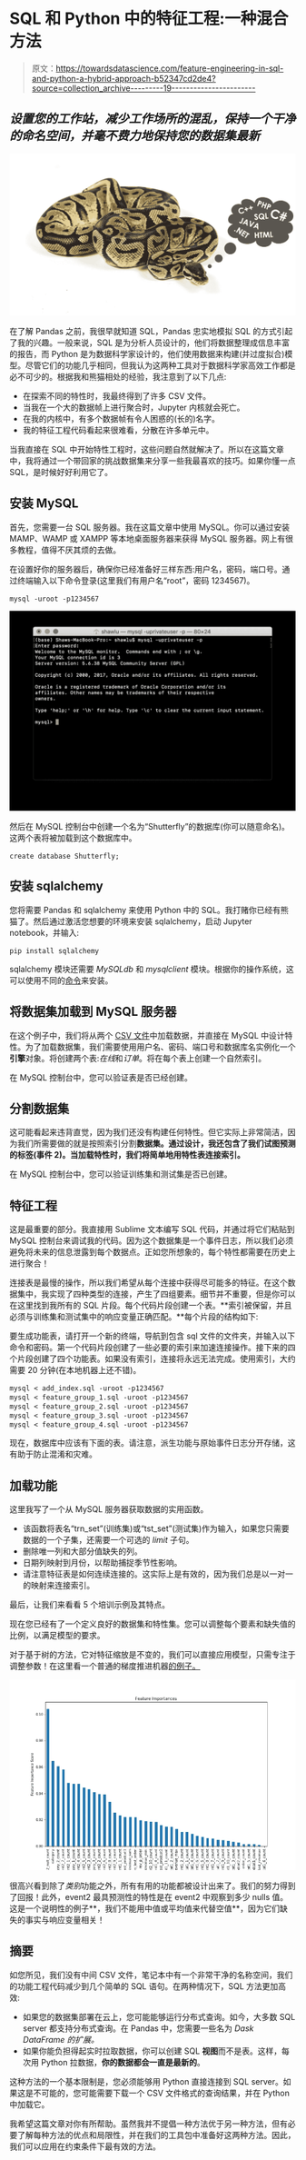 # SQL 和 Python 中的特征工程:一种混合方法

> 原文：<https://towardsdatascience.com/feature-engineering-in-sql-and-python-a-hybrid-approach-b52347cd2de4?source=collection_archive---------19----------------------->

## *设置您的工作站，减少工作场所的混乱，保持一个干净的命名空间，并毫不费力地保持您的数据集最新*

![](img/de73e9ac4cc51a4bc7843d6b57b67ed8.png)

在了解 Pandas 之前，我很早就知道 SQL，Pandas 忠实地模拟 SQL 的方式引起了我的兴趣。一般来说，SQL 是为分析人员设计的，他们将数据整理成信息丰富的报告，而 Python 是为数据科学家设计的，他们使用数据来构建(并过度拟合)模型。尽管它们的功能几乎相同，但我认为这两种工具对于数据科学家高效工作都是必不可少的。根据我和熊猫相处的经验，我注意到了以下几点:

*   在探索不同的特性时，我最终得到了许多 CSV 文件。
*   当我在一个大的数据帧上进行聚合时，Jupyter 内核就会死亡。
*   在我的内核中，有多个数据帧有令人困惑的(长的)名字。
*   我的特征工程代码看起来很难看，分散在许多单元中。

当我直接在 SQL 中开始特性工程时，这些问题自然就解决了。所以在这篇文章中，我将通过一个带回家的挑战数据集来分享一些我最喜欢的技巧。如果你懂一点 SQL，是时候好好利用它了。

## 安装 MySQL

首先，您需要一台 SQL 服务器。我在这篇文章中使用 MySQL。你可以通过安装 MAMP、WAMP 或 XAMPP 等本地桌面服务器来获得 MySQL 服务器。网上有很多教程，值得不厌其烦的去做。

在设置好你的服务器后，确保你已经准备好三样东西:用户名，密码，端口号。通过终端输入以下命令登录(这里我们有用户名“root”，密码 1234567)。

```
mysql -uroot -p1234567
```

![](img/b6c2c86f45dcf090bb3a992d6205e0ef.png)

然后在 MySQL 控制台中创建一个名为“Shutterfly”的数据库(你可以随意命名)。这两个表将被加载到这个数据库中。

```
create database Shutterfly;
```

## 安装 sqlalchemy

您将需要 Pandas 和 sqlalchemy 来使用 Python 中的 SQL。我打赌你已经有熊猫了。然后通过激活您想要的环境来安装 sqlalchemy，启动 Jupyter notebook，并输入:

```
pip install sqlalchemy
```

sqlalchemy 模块还需要 *MySQLdb* 和 *mysqlclient* 模块。根据你的操作系统，这可以使用不同的[命令](https://stackoverflow.com/questions/454854/no-module-named-mysqldb)来安装。

## 将数据集加载到 MySQL 服务器

在这个例子中，我们将从两个 [CSV 文件](https://github.com/shawlu95/Data-Science-Toolbox/tree/master/case_study/shutterfly/data)中加载数据，并直接在 MySQL 中设计特性。为了加载数据集，我们需要使用用户名、密码、端口号和数据库名实例化一个**引擎**对象。将创建两个表:*在线*和*订单*。将在每个表上创建一个自然索引。

在 MySQL 控制台中，您可以验证表是否已经创建。

## 分割数据集

这可能看起来违背直觉，因为我们还没有构建任何特性。但它实际上非常简洁，因为我们所需要做的就是按照索引分割**数据集。通过设计，我还包含了我们试图预测的标签(事件 2)。当加载特性时，我们将简单地用特性表连接索引。**

在 MySQL 控制台中，您可以验证训练集和测试集是否已创建。

## 特征工程

这是最重要的部分。我直接用 Sublime 文本编写 SQL 代码，并通过将它们粘贴到 MySQL 控制台来调试我的代码。因为这个数据集是一个事件日志，所以我们必须避免将未来的信息泄露到每个数据点。正如您所想象的，每个特性都需要在历史上进行聚合！

连接表是最慢的操作，所以我们希望从每个连接中获得尽可能多的特征。在这个数据集中，我实现了四种类型的连接，产生了四组要素。细节并不重要，但是你可以在这里找到我所有的 SQL 片段。每个代码片段创建一个表。**索引被保留，并且必须与训练集和测试集中的响应变量正确匹配。**每个片段的结构如下:

要生成功能表，请打开一个新的终端，导航到包含 sql 文件的文件夹，并输入以下命令和密码。第一个代码片段创建了一些必要的索引来加速连接操作。接下来的四个片段创建了四个功能表。如果没有索引，连接将永远无法完成。使用索引，大约需要 20 分钟(在本地机器上还不错)。

```
mysql < add_index.sql -uroot -p1234567
mysql < feature_group_1.sql -uroot -p1234567
mysql < feature_group_2.sql -uroot -p1234567
mysql < feature_group_3.sql -uroot -p1234567
mysql < feature_group_4.sql -uroot -p1234567
```

现在，数据库中应该有下面的表。请注意，派生功能与原始事件日志分开存储，这有助于防止混淆和灾难。

## 加载功能

这里我写了一个从 MySQL 服务器获取数据的实用函数。

*   该函数将表名“trn_set”(训练集)或“tst_set”(测试集)作为输入，如果您只需要数据的一个子集，还需要一个可选的 *limit* 子句。
*   删除唯一列和大部分值缺失的列。
*   日期列映射到月份，以帮助捕捉季节性影响。
*   请注意特征表是如何连续连接的。这实际上是有效的，因为我们总是以一对一的映射来连接索引。

最后，让我们来看看 5 个培训示例及其特点。

现在您已经有了一个定义良好的数据集和特性集。您可以调整每个要素和缺失值的比例，以满足模型的要求。

对于基于树的方法，它对特征缩放是不变的，我们可以直接应用模型，只需专注于调整参数！在这里看一个普通的梯度推进机器[的例子。](https://github.com/shawlu95/Data-Science-Toolbox/blob/master/case_study/shutterfly/gbm_benchmark_2.ipynb)

![](img/0ca1f33ebdf0a7f1e7020f722748268e.png)

很高兴看到除了*类别*功能之外，所有有用的功能都被设计出来了。我们的努力得到了回报！此外，event2 最具预测性的特性是在 event2 中观察到多少 nulls 值。这是一个说明性的例子**，我们不能用中值或平均值来代替空值**，因为它们缺失的事实与响应变量相关！

## 摘要

如您所见，我们没有中间 CSV 文件，笔记本中有一个非常干净的名称空间，我们的功能工程代码减少到几个简单的 SQL 语句。在两种情况下，SQL 方法更加高效:

*   如果您的数据集部署在云上，您可能能够运行分布式查询。如今，大多数 SQL server 都支持分布式查询。在 Pandas 中，您需要一些名为 *Dask DataFrame 的扩展。*
*   如果你能负担得起实时拉取数据，你可以创建 SQL **视图**而不是表。这样，每次用 Python 拉数据，**你的数据都会一直是最新的**。

这种方法的一个基本限制是，您必须能够用 Python 直接连接到 SQL server。如果这是不可能的，您可能需要下载一个 CSV 文件格式的查询结果，并在 Python 中加载它。

我希望这篇文章对你有所帮助。虽然我并不提倡一种方法优于另一种方法，但有必要了解每种方法的优点和局限性，并在我们的工具包中准备好这两种方法。因此，我们可以应用在约束条件下最有效的方法。